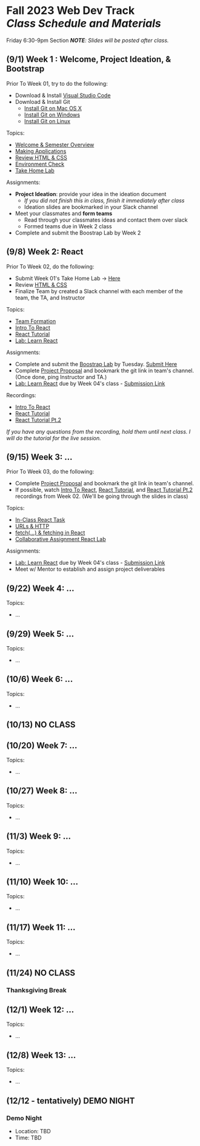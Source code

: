 # Fall 2023 Web Dev Track <br />_Class Schedule and Materials_

Friday 6:30-9pm Section
_**NOTE**: Slides will be posted after class._

## (9/1) Week 1 : Welcome, Project Ideation, & Bootstrap

Prior To Week 01, try to do the following:
- Download & Install [Visual Studio Code](https://code.visualstudio.com/download)
- Download & Install Git
    - [Install Git on Mac OS X](https://www.atlassian.com/git/tutorials/install-git#mac-os-x)
    - [Install Git on Windows](https://www.atlassian.com/git/tutorials/install-git#windows)
    - [Install Git on Linux](https://www.atlassian.com/git/tutorials/install-git#linux)

Topics:

- [Welcome & Semester Overview](https://docs.google.com/presentation/d/1p2ViVTMK-ISlmAnqQbL6bnvPAUyitXJD/edit?usp=sharing&ouid=103158384177618401609&rtpof=true&sd=true)
- [Making Applications](https://docs.google.com/presentation/d/1IJGYBBABEUh91Fwjf3d1hi2QnSDB9J5D/edit?usp=sharing&ouid=103158384177618401609&rtpof=true&sd=true)
- [Review HTML & CSS](https://docs.google.com/presentation/d/1OP9YI61xlxq5f2tXAntKr-gpPd742zKf/edit?usp=sharing&ouid=103158384177618401609&rtpof=true&sd=true)
- [Environment Check](https://docs.google.com/presentation/d/1BqmpnRFQ38ge5WCRWTZo5cM8JB_HDW9d/edit?usp=sharing&ouid=103158384177618401609&rtpof=true&sd=true)
- [Take Home Lab](https://docs.google.com/presentation/d/1mGgCZWFnBYfagEy624TpUYbab_aT8dSz/edit?usp=sharing&ouid=103158384177618401609&rtpof=true&sd=true)

Assignments:

- **Project Ideation**: provide your idea in the ideation document
    + *If you did not finish this in class, finish it immediately after class*
    + Ideation slides are bookmarked in your Slack channel
- Meet your classmates and **form teams**
    + Read through your classmates ideas and contact them over slack
    + Formed teams due in Week 2 class
- Complete and submit the Boostrap Lab by Week 2


## (9/8) Week 2: React

Prior To Week 02, do the following:
- Submit Week 01's Take Home Lab -> [Here](https://forms.gle/1vwxnP1DCmC5KZtX7)
- Review [HTML & CSS](https://docs.google.com/presentation/d/1OP9YI61xlxq5f2tXAntKr-gpPd742zKf/edit?usp=sharing&ouid=103158384177618401609&rtpof=true&sd=true)
- Finalize Team by created a Slack channel with each member of the team, the TA, and Instructor

Topics:
- [Team Formation](https://docs.google.com/presentation/d/1ggRWXdB5HMUteMTTR3gkSJRdKjCm6HCt/edit?usp=sharing&ouid=103158384177618401609&rtpof=true&sd=true)
- [Intro To React](https://docs.google.com/presentation/d/1bY37kUd1t6q40GPzCeqX8lDPsHbDXtc6/edit?usp=sharing&ouid=103158384177618401609&rtpof=true&sd=true)
- [React Tutorial](https://docs.google.com/presentation/d/1Mozl6FiAcimzfRMZCveCztGEQzYRN-sJ/edit?usp=sharing&ouid=103158384177618401609&rtpof=true&sd=true)
- [Lab: Learn React](https://gist.github.com/medgardo/45d976f31c86bdc9928908bf46ca5393)

Assignments:
- Complete and submit the [Boostrap Lab](https://docs.google.com/presentation/d/1mGgCZWFnBYfagEy624TpUYbab_aT8dSz/edit?usp=sharing&ouid=103158384177618401609&rtpof=true&sd=true) by Tuesday. [Submit Here](https://docs.google.com/forms/d/19jmGHjUgDQCRMfSwzd4Mrfji7ZJQ9NqHIaSP_zRsE5M/edit)
- Complete [Project Proposal](https://github.com/CUNYTechPrep/2023-fall-web-dev/blob/main/materials/team-project-proposal.md) and bookmark the git link in team's channel. (Once done, ping Instructor and TA.)
- [Lab: Learn React](https://gist.github.com/medgardo/45d976f31c86bdc9928908bf46ca5393) due by Week 04's class - [Submission Link](https://forms.gle/yD5EQNBSnRmgaQc56)

Recordings:
- [Intro To React](https://drive.google.com/file/d/1NEYD9v2QT2AaN83Ez0i3LEWR0ErxXK0v/view?usp=sharing)
- [React Tutorial](https://drive.google.com/file/d/1YKvpPRBbaT6CpHQtNBWDPBW9DetpOI5J/view?usp=sharing)
- [React Tutorial Pt.2](https://drive.google.com/file/d/1lnJQ7fSeBOJ1FvpNKcA6nk1F-Pitokq_/view?usp=sharing)

*If you have any questions from the recording, hold them until next class. I will do the tutorial for the live session.*

## (9/15) Week 3: ...

Prior To Week 03, do the following:
- Complete [Project Proposal](https://github.com/CUNYTechPrep/2023-fall-web-dev/blob/main/materials/team-project-proposal.md) and bookmark the git link in team's channel. 
- If possible, watch [Intro To React](https://drive.google.com/file/d/1NEYD9v2QT2AaN83Ez0i3LEWR0ErxXK0v/view?usp=sharing), [React Tutorial](https://drive.google.com/file/d/1YKvpPRBbaT6CpHQtNBWDPBW9DetpOI5J/view?usp=sharing), and [React Tutorial Pt.2](https://drive.google.com/file/d/1lnJQ7fSeBOJ1FvpNKcA6nk1F-Pitokq_/view?usp=sharing) recordings from Week 02. (We'll be going through the slides in class)

Topics:

- [In-Class React Task]()
- [URLs & HTTP]()
- [fetch(...) & fetching in React]()
- [Collaborative Assignment React Lab]()

Assignments:
- [Lab: Learn React](https://gist.github.com/medgardo/45d976f31c86bdc9928908bf46ca5393) due by Week 04's class - [Submission Link](https://forms.gle/yD5EQNBSnRmgaQc56)
- Meet w/ Mentor to establish and assign project deliverables


## (9/22) Week 4: ...

Topics:

- ...

## (9/29) Week 5: ...


Topics:

- ...

## (10/6) Week 6: ...

Topics:

- ...


## (10/13) NO CLASS

## (10/20) Week 7: ...

Topics:

- ...


## (10/27) Week 8: ...


Topics:

- ...

## (11/3) Week 9: ...

Topics:

- ...

## (11/10) Week 10: ...


Topics:

- ...

## (11/17) Week 11: ...


Topics:

- ...

## (11/24) NO CLASS

### Thanksgiving Break


## (12/1) Week 12: ...

Topics:

- ...

## (12/8) Week 13: ...

Topics:

- ...

## (12/12 - tentatively) DEMO NIGHT

### Demo Night

- Location: TBD
- Time: TBD
